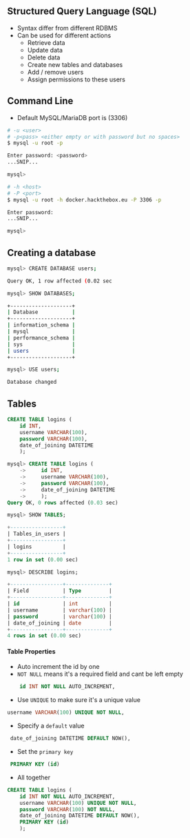 ## Structured Query Language (SQL)
* Syntax differ from different RDBMS
* Can be used for different actions
	-   Retrieve data
	-   Update data
	-   Delete data
	-   Create new tables and databases
	-   Add / remove users
	-   Assign permissions to these users

## Command Line
* Default MySQL/MariaDB port is (3306)

```sh
# -u <user>
# -p<pass> <either empty or with password but no spaces>
$ mysql -u root -p

Enter password: <password>
...SNIP...

mysql> 
```

```sh
# -h <host>
# -P <port>
$ mysql -u root -h docker.hackthebox.eu -P 3306 -p 

Enter password: 
...SNIP...

mysql> 
```

## Creating a database
```sh
mysql> CREATE DATABASE users;

Query OK, 1 row affected (0.02 sec
```

```sh
mysql> SHOW DATABASES;

+--------------------+
| Database           |
+--------------------+
| information_schema |
| mysql              |
| performance_schema |
| sys                |
| users              |
+--------------------+

mysql> USE users;

Database changed
```

## Tables
```sql
CREATE TABLE logins (
    id INT,
    username VARCHAR(100),
    password VARCHAR(100),
    date_of_joining DATETIME
    );
```

```sql
mysql> CREATE TABLE logins (
    ->     id INT,
    ->     username VARCHAR(100),
    ->     password VARCHAR(100),
    ->     date_of_joining DATETIME
    ->     );
Query OK, 0 rows affected (0.03 sec)
```

```sql
mysql> SHOW TABLES;

+-----------------+
| Tables_in_users |
+-----------------+
| logins          |
+-----------------+
1 row in set (0.00 sec)
```

```sql
mysql> DESCRIBE logins;

+-----------------+--------------+
| Field           | Type         |
+-----------------+--------------+
| id              | int          |
| username        | varchar(100) |
| password        | varchar(100) |
| date_of_joining | date         |
+-----------------+--------------+
4 rows in set (0.00 sec)
```

#### Table Properties
* Auto increment the id by one
* `NOT NULL` means it's a required field and cant be left empty

```sql
    id INT NOT NULL AUTO_INCREMENT,
```

* Use `UNIQUE` to make sure it's a unique value

```sql
username VARCHAR(100) UNIQUE NOT NULL,
```

* Specify a `default` value

```sql
 date_of_joining DATETIME DEFAULT NOW(),
```

* Set the `primary key`

```sql
 PRIMARY KEY (id)
```

* All together

```sql
CREATE TABLE logins (
    id INT NOT NULL AUTO_INCREMENT,
    username VARCHAR(100) UNIQUE NOT NULL,
    password VARCHAR(100) NOT NULL,
    date_of_joining DATETIME DEFAULT NOW(),
    PRIMARY KEY (id)
    );
```

